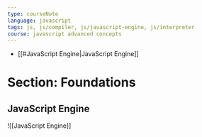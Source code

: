 ```yaml
---
type: courseNote
language: javascript
tags: js, js/compiler, js/javascript-engine, js/interpreter
course: javascript advanced concepts
---
```



- [[#JavaScript Engine|JavaScript Engine]]



# Section:  Foundations



## JavaScript Engine

![[JavaScript Engine]]


